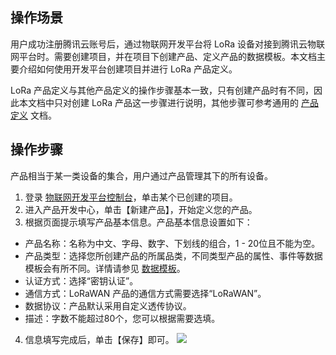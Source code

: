 ## 操作场景
用户成功注册腾讯云账号后，通过物联网开发平台将 LoRa 设备对接到腾讯云物联网平台时。需要创建项目，并在项目下创建产品、定义产品的数据模板。本文档主要介绍如何使用开发平台创建项目并进行 LoRa 产品定义。


LoRa 产品定义与其他产品定义的操作步骤基本一致，只有创建产品时有不同，因此本文档中只对创建 LoRa 产品这一步骤进行说明，其他步骤可参考通用的 [产品定义](https://cloud.tencent.com/document/product/1081/34739) 文档。

## 操作步骤
产品相当于某一类设备的集合，用户通过产品管理其下的所有设备。
1. 登录 [物联网开发平台控制台](https://console.cloud.tencent.com/iotexplorer)，单击某个已创建的项目。
2. 进入产品开发中心，单击【新建产品】，开始定义您的产品。
3. 根据页面提示填写产品基本信息。产品基本信息设置如下：  
 - 产品名称：名称为中文、字母、数字、下划线的组合，1 - 20位且不能为空。
 - 产品类型：选择您所创建产品的所属品类，不同类型产品的属性、事件等数据模板会有所不同。详情请参见 [数据模板](https://cloud.tencent.com/document/product/1081/34916)。
 - 认证方式：选择“密钥认证”。
 - 通信方式：LoRaWAN 产品的通信方式需要选择“LoRaWAN”。
 - 数据协议：产品默认采用自定义透传协议。
 - 描述：字数不能超过80个，您可以根据需要选填。
4. 信息填写完成后，单击【保存】即可。
![](https://main.qcloudimg.com/raw/b14aae5cee7b69c2b437adcb5919b105.png)
